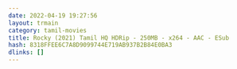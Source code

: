 ```yaml
---
date: 2022-04-19 19:27:56
layout: trmain
category: tamil-movies
title: Rocky (2021) Tamil HQ HDRip - 250MB - x264 - AAC - ESub
hash: 8318FFEE6C7A8D9099744E719AB937B2B84E0BA3
dlinks: []
---
```

